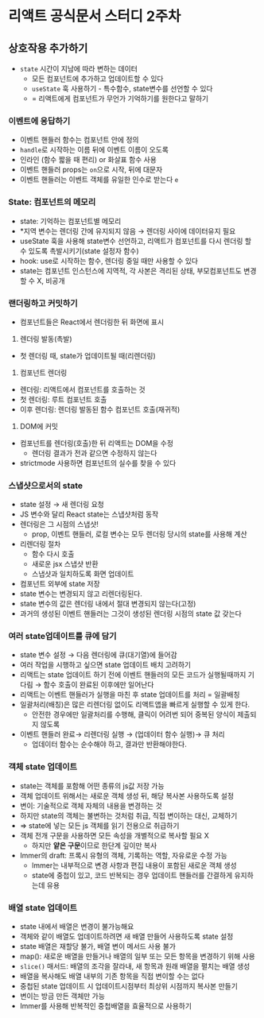 # 리액트 공식문서 스터디 2주차

## 상호작용 추가하기

- `state` 시간이 지남에 따라 변하는 데이터
    - 모든 컴포넌트에 추가하고 업데이트할 수 있다
    - `useState` 훅 사용하기 - 특수함수, state변수를 선언할 수 있다
    - = 리액트에게 컴포넌트가 무언가 기억하기를 원한다고 말하기

### 이벤트에 응답하기

- 이벤트 핸들러 함수는 컴포넌트 안에 정의
- `handle`로 시작하는 이름 뒤에 이벤트 이름이 오도록
- 인라인 (함수 짧을 때 편리) or 화살표 함수 사용
- 이벤트 핸들러 props는 `on`으로 시작, 뒤에 대문자
- 이벤트 핸들러는 이벤트 객체를 유일한 인수로 받는다 `e`

### State: 컴포넌트의 메모리

- state: 기억하는 컴포넌트별 메모리
- *지역 변수는 렌더링 간에 유지되지 않음 → 렌더링 사이에 데이터유지 필요
- useState 훅을 사용해 state변수 선언하고, 리액트가 컴포넌트를 다시 렌더링 할 수 있도록 촉발시키기(state 설정자 함수)
- hook: use로 시작하는 함수, 렌더링 중일 때만 사용할 수 있다
- state는 컴포넌트 인스턴스에 지역적, 각 사본은 격리된 상태, 부모컴포넌트도 변경할 수 X, 비공개

### 랜더링하고 커밋하기

- 컴포넌트들은 React에서 렌더링한 뒤 화면에 표시
1. 렌더링 발동(촉발)
- 첫 렌더링 때, state가 업데이트될 때(리렌더링)
1. 컴포넌트 렌더링
- 렌더링: 리액트에서 컴포넌트를 호출하는 것
- 첫 렌더링: 루트 컴포넌트 호출
- 이후 렌더링: 렌더링 발동된 함수 컴포넌트 호출(재귀적)
1. DOM에 커밋
- 컴포넌트를 렌더링(호출)한 뒤 리액트는 DOM을 수정
    - 렌더링 결과가 전과 같으면 수정하지 않는다
- strictmode 사용하면 컴포넌트의 실수를 찾을 수 있다

### 스냅샷으로서의 state

- state 설정 → 새 렌더링 요청
- JS 변수와 달리 React state는 스냅샷처럼 동작
- 렌더링은 그 시점의 스냅샷!
    - prop, 이벤트 핸들러, 로컬 변수는 모두 렌더링 당시의 state를 사용해 계산
- 리렌더링 절차
    - 함수 다시 호출
    - 새로운 jsx 스냅샷 반환
    - 스냅샷과 일치하도록 화면 업데이트
- 컴포넌트 외부에 state 저장
- state 변수는 변경되지 않고 리렌더링된다.
- state 변수의 값은 렌더링 내에서 절대 변경되지 않는다(고정)
- 과거의 생성된 이벤트 핸들러는 그것이 생성된 렌더링 시점의 state 값 갖는다

### 여러 state업데이트를 큐에 담기

- state 변수 설정 → 다음 렌더링에 큐(대기열)에 들어감
- 여러 작업을 시행하고 싶으면 state 업데이트 배치 고려하기
- 리액트는 state 업데이트 하기 전에 이벤트 핸들러의 모든 코드가 실행될때까지 기다림 → 함수 호출이 완료된 이후에만 일어난다
- 리액트는 이벤트 핸들러가 실행을 마친 후 state 업데이트를 처리 = 일괄배칭
- 일괄처리(배칭)은 많은 리렌더링 없이도 리액트앱을 빠르게 실행할 수 있게 한다.
    - 안전한 경우에만 일괄처리를 수행해, 클릭이 어려번 되어 중복된 양식이 제출되지 않도록
- 이벤트 핸들러 완료→ 리렌더링 실행 → (업데이터 함수 실행)→ 큐 처리
    - 업데이터 함수는 순수해야 하고, 결과만 반환해야한다.

### 객체 state 업데이트

- state는 객체를 포함해 어떤 종류의 js값 저장 가능
- 객체 업데이트 위해서는 새로운 객체 생성 뒤, 해당 복사본 사용하도록 설정
- 변이: 기술적으로 객체 자체의 내용을 변경하는 것
- 하지만 state의 객체는 불변하는 것처럼 취급, 직접 변이하는 대신, 교체하기
- ⇒ state에 넣는 모든 js 객체를 읽기 전용으로 취급하기
- 객체 전개 구문을 사용하면 모든 속성을 개별적으로 복사할 필요 X
    - 하지만 **************************얕은 구문**************************이므로 한단계 깊이만 복사
- Immer의 draft: 프록시 유형의 객체, 기록하는 역할, 자유로운 수정 가능
    - lmmer는 내부적으로 변경 사항과 편집 내용이 포함된 새로운 객체 생성
    - state에 중첩이 있고, 코드 반복되는 경우 업데이트 핸들러를 간결하게 유지하는데 유용

### 배열 state 업데이트

- state 내에서 배열은 변경이 불가능해요
- 객체와 같이 배열도 업데이트하려면 새 배열 만들어 사용하도록 state 설정
- state 배열은 재할당 불가, 배열 변이 메서드 사용 불가
- map(): 새로운 배열을 만들거나 배열의 일부 또는 모든 항목을 변경하기 위해 사용
- `slice()` 매서드: 배열의 조각을 잘라내, 새 항목과 원래 배열을 펼치는 배열 생성
- 배열을 복사해도 배열 내부의 기존 항목을 직접 변이할 수는 없다
- 중첩된 state 업데이트 시 업데이트시점부터 최상위 시점까지 복사본 만들기
- 변이는 방금 만든 객체만 가능
- Immer를 사용해 반복적인 중첩배열을 효율적으로 사용하기
